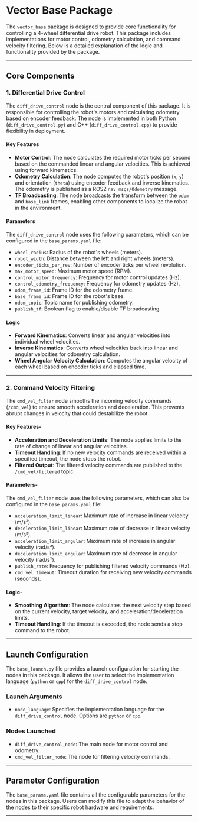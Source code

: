 # Vector Base Package

The `vector_base` package is designed to provide core functionality for controlling a 4-wheel differential drive robot. This package includes implementations for motor control, odometry calculation, and command velocity filtering. Below is a detailed explanation of the logic and functionality provided by the package.

---

## Core Components

### 1. **Differential Drive Control**

The `diff_drive_control` node is the central component of this package. It is responsible for controlling the robot's motors and calculating odometry based on encoder feedback. The node is implemented in both Python (`diff_drive_control.py`) and C++ (`diff_drive_control.cpp`) to provide flexibility in deployment.

#### Key Features

- **Motor Control**: The node calculates the required motor ticks per second based on the commanded linear and angular velocities. This is achieved using forward kinematics.
- **Odometry Calculation**: The node computes the robot's position (`x`, `y`) and orientation (`theta`) using encoder feedback and inverse kinematics. The odometry is published as a ROS2 `nav_msgs/Odometry` message.
- **TF Broadcasting**: The node broadcasts the transform between the `odom` and `base_link` frames, enabling other components to localize the robot in the environment.

#### Parameters

The `diff_drive_control` node uses the following parameters, which can be configured in the `base_params.yaml` file:

- `wheel_radius`: Radius of the robot's wheels (meters).
- `robot_width`: Distance between the left and right wheels (meters).
- `encoder_ticks_per_rev`: Number of encoder ticks per wheel revolution.
- `max_motor_speed`: Maximum motor speed (RPM).
- `control_motor_frequency`: Frequency for motor control updates (Hz).
- `control_odometry_frequency`: Frequency for odometry updates (Hz).
- `odom_frame_id`: Frame ID for the odometry frame.
- `base_frame_id`: Frame ID for the robot's base.
- `odom_topic`: Topic name for publishing odometry.
- `publish_tf`: Boolean flag to enable/disable TF broadcasting.

#### Logic

- **Forward Kinematics**: Converts linear and angular velocities into individual wheel velocities.
- **Inverse Kinematics**: Converts wheel velocities back into linear and angular velocities for odometry calculation.
- **Wheel Angular Velocity Calculation**: Computes the angular velocity of each wheel based on encoder ticks and elapsed time.

---

### 2. **Command Velocity Filtering**

The `cmd_vel_filter` node smooths the incoming velocity commands (`/cmd_vel`) to ensure smooth acceleration and deceleration. This prevents abrupt changes in velocity that could destabilize the robot.

#### Key Features-

- **Acceleration and Deceleration Limits**: The node applies limits to the rate of change of linear and angular velocities.
- **Timeout Handling**: If no new velocity commands are received within a specified timeout, the node stops the robot.
- **Filtered Output**: The filtered velocity commands are published to the `/cmd_vel/filtered` topic.

#### Parameters-

The `cmd_vel_filter` node uses the following parameters, which can also be configured in the `base_params.yaml` file:

- `acceleration_limit_linear`: Maximum rate of increase in linear velocity (m/s²).
- `deceleration_limit_linear`: Maximum rate of decrease in linear velocity (m/s²).
- `acceleration_limit_angular`: Maximum rate of increase in angular velocity (rad/s²).
- `deceleration_limit_angular`: Maximum rate of decrease in angular velocity (rad/s²).
- `publish_rate`: Frequency for publishing filtered velocity commands (Hz).
- `cmd_vel_timeout`: Timeout duration for receiving new velocity commands (seconds).

#### Logic-

- **Smoothing Algorithm**: The node calculates the next velocity step based on the current velocity, target velocity, and acceleration/deceleration limits.
- **Timeout Handling**: If the timeout is exceeded, the node sends a stop command to the robot.

---

## Launch Configuration

The `base_launch.py` file provides a launch configuration for starting the nodes in this package. It allows the user to select the implementation language (`python` or `cpp`) for the `diff_drive_control` node.

### Launch Arguments

- `node_language`: Specifies the implementation language for the `diff_drive_control` node. Options are `python` or `cpp`.

### Nodes Launched

- `diff_drive_control_node`: The main node for motor control and odometry.
- `cmd_vel_filter_node`: The node for filtering velocity commands.

---

## Parameter Configuration

The `base_params.yaml` file contains all the configurable parameters for the nodes in this package. Users can modify this file to adapt the behavior of the nodes to their specific robot hardware and requirements.

---
